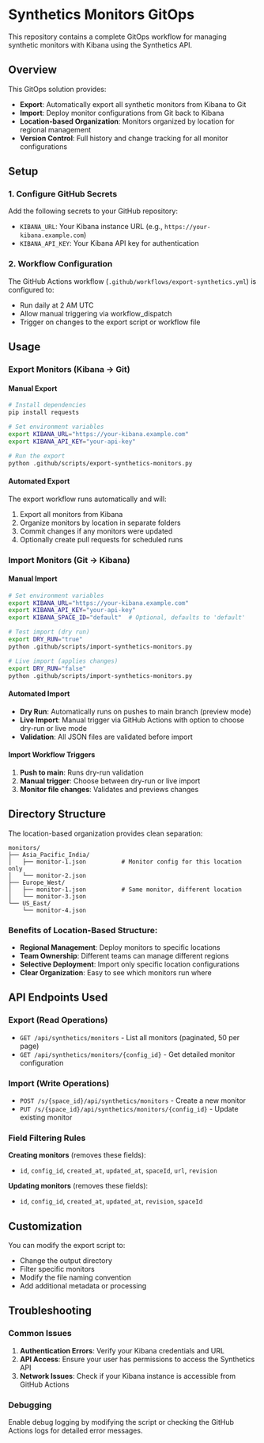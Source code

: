 # Synthetics Monitors GitOps

This repository contains a complete GitOps workflow for managing synthetic monitors with Kibana using the Synthetics API.

## Overview

This GitOps solution provides:
- **Export**: Automatically export all synthetic monitors from Kibana to Git
- **Import**: Deploy monitor configurations from Git back to Kibana
- **Location-based Organization**: Monitors organized by location for regional management
- **Version Control**: Full history and change tracking for all monitor configurations

## Setup

### 1. Configure GitHub Secrets

Add the following secrets to your GitHub repository:

- `KIBANA_URL`: Your Kibana instance URL (e.g., `https://your-kibana.example.com`)
- `KIBANA_API_KEY`: Your Kibana API key for authentication

### 2. Workflow Configuration

The GitHub Actions workflow (`.github/workflows/export-synthetics.yml`) is configured to:

- Run daily at 2 AM UTC
- Allow manual triggering via workflow_dispatch
- Trigger on changes to the export script or workflow file

## Usage

### Export Monitors (Kibana → Git)

#### Manual Export
```bash
# Install dependencies
pip install requests

# Set environment variables
export KIBANA_URL="https://your-kibana.example.com"
export KIBANA_API_KEY="your-api-key"

# Run the export
python .github/scripts/export-synthetics-monitors.py
```

#### Automated Export
The export workflow runs automatically and will:
1. Export all monitors from Kibana
2. Organize monitors by location in separate folders
3. Commit changes if any monitors were updated
4. Optionally create pull requests for scheduled runs

### Import Monitors (Git → Kibana)

#### Manual Import
```bash
# Set environment variables
export KIBANA_URL="https://your-kibana.example.com"
export KIBANA_API_KEY="your-api-key"
export KIBANA_SPACE_ID="default"  # Optional, defaults to 'default'

# Test import (dry run)
export DRY_RUN="true"
python .github/scripts/import-synthetics-monitors.py

# Live import (applies changes)
export DRY_RUN="false"
python .github/scripts/import-synthetics-monitors.py
```

#### Automated Import
- **Dry Run**: Automatically runs on pushes to main branch (preview mode)
- **Live Import**: Manual trigger via GitHub Actions with option to choose dry-run or live mode
- **Validation**: All JSON files are validated before import

#### Import Workflow Triggers
1. **Push to main**: Runs dry-run validation
2. **Manual trigger**: Choose between dry-run or live import
3. **Monitor file changes**: Validates and previews changes

## Directory Structure

The location-based organization provides clean separation:

```
monitors/
├── Asia_Pacific_India/
│   ├── monitor-1.json          # Monitor config for this location only
│   └── monitor-2.json
├── Europe_West/
│   ├── monitor-1.json          # Same monitor, different location
│   └── monitor-3.json
└── US_East/
    └── monitor-4.json
```

### Benefits of Location-Based Structure:
- **Regional Management**: Deploy monitors to specific locations
- **Team Ownership**: Different teams can manage different regions
- **Selective Deployment**: Import only specific location configurations
- **Clear Organization**: Easy to see which monitors run where

## API Endpoints Used

### Export (Read Operations)
- `GET /api/synthetics/monitors` - List all monitors (paginated, 50 per page)
- `GET /api/synthetics/monitors/{config_id}` - Get detailed monitor configuration

### Import (Write Operations)
- `POST /s/{space_id}/api/synthetics/monitors` - Create a new monitor
- `PUT /s/{space_id}/api/synthetics/monitors/{config_id}` - Update existing monitor

### Field Filtering Rules
**Creating monitors** (removes these fields):
- `id`, `config_id`, `created_at`, `updated_at`, `spaceId`, `url`, `revision`

**Updating monitors** (removes these fields):
- `id`, `config_id`, `created_at`, `updated_at`, `revision`, `spaceId`

## Customization

You can modify the export script to:

- Change the output directory
- Filter specific monitors
- Modify the file naming convention
- Add additional metadata or processing

## Troubleshooting

### Common Issues

1. **Authentication Errors**: Verify your Kibana credentials and URL
2. **API Access**: Ensure your user has permissions to access the Synthetics API
3. **Network Issues**: Check if your Kibana instance is accessible from GitHub Actions

### Debugging

Enable debug logging by modifying the script or checking the GitHub Actions logs for detailed error messages.